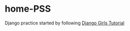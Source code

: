 # home-PSS

Django practice started by following [Django Girls Tutorial](https://tutorial.djangogirls.org/)
